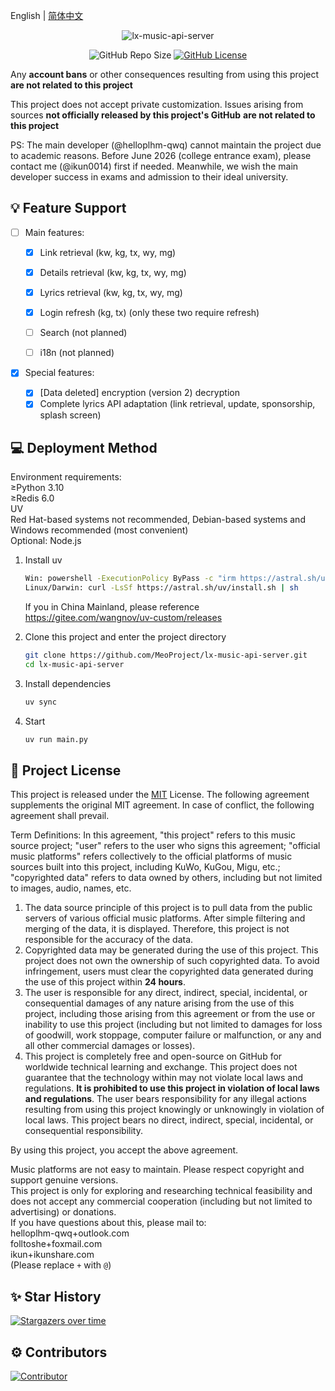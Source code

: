 English | [简体中文](README.md)

<div align="center">

![lx-music-api-server](https://socialify.git.ci/MeoProject/lx-music-api-server/image?description=1&forks=1&issues=1&logo=https%3A%2F%2Fraw.githubusercontent.com%2FMeoProject%2Flx-music-api-server%2Fmain%2Fres%2Ficon.png&owner=1&pulls=1&stargazers=1&theme=Auto)

![GitHub Repo Size](https://img.shields.io/github/repo-size/MeoProject/lx-music-api-server?style=for-the-badge)
[![GitHub License](https://img.shields.io/github/license/MeoProject/lx-music-api-server?style=for-the-badge)](https://github.com/MeoProject/lx-music-api-server/blob/main/LICENSE)

</div>

Any **account bans** or other consequences resulting from using this project **are not related to this project**

This project does not accept private customization. Issues arising from sources **not officially released by this project's GitHub** **are not related to this project**

PS: The main developer (@helloplhm-qwq) cannot maintain the project due to academic reasons. Before June 2026 (college entrance exam), please contact me (@ikun0014) first if needed. Meanwhile, we wish the main developer success in exams and admission to their ideal university.

## 💡 Feature Support

- [ ] Main features:

  - [x] Link retrieval (kw, kg, tx, wy, mg)
  - [x] Details retrieval (kw, kg, tx, wy, mg)
  - [x] Lyrics retrieval (kw, kg, tx, wy, mg)
  - [x] Login refresh (kg, tx) (only these two require refresh)

  - [ ] Search (not planned)
  - [ ] i18n (not planned)

- [x] Special features:
  - [x] [Data deleted] encryption (version 2) decryption
  - [x] Complete lyrics API adaptation (link retrieval, update, sponsorship, splash screen)

## 💻 Deployment Method

Environment requirements:  
≥Python 3.10  
≥Redis 6.0  
UV  
Red Hat-based systems not recommended, Debian-based systems and Windows recommended (most convenient)  
Optional: Node.js

1. Install uv

   ```bash
   Win: powershell -ExecutionPolicy ByPass -c "irm https://astral.sh/uv/install.ps1 | iex"
   Linux/Darwin: curl -LsSf https://astral.sh/uv/install.sh | sh
   ```

   If you in China Mainland, please reference https://gitee.com/wangnov/uv-custom/releases

2. Clone this project and enter the project directory

   ```bash
   git clone https://github.com/MeoProject/lx-music-api-server.git
   cd lx-music-api-server
   ```

3. Install dependencies

   ```bash
   uv sync
   ```

4. Start

   ```bash
   uv run main.py
   ```

## 📄 Project License

This project is released under the [MIT](https://github.com/MeoProject/lx-music-api-server/blob/main/LICENSE) License. The following agreement supplements the original MIT agreement. In case of conflict, the following agreement shall prevail.

Term Definitions: In this agreement, "this project" refers to this music source project; "user" refers to the user who signs this agreement; "official music platforms" refers collectively to the official platforms of music sources built into this project, including KuWo, KuGou, Migu, etc.; "copyrighted data" refers to data owned by others, including but not limited to images, audio, names, etc.

1. The data source principle of this project is to pull data from the public servers of various official music platforms. After simple filtering and merging of the data, it is displayed. Therefore, this project is not responsible for the accuracy of the data.
2. Copyrighted data may be generated during the use of this project. This project does not own the ownership of such copyrighted data. To avoid infringement, users must clear the copyrighted data generated during the use of this project within **24 hours**.
3. The user is responsible for any direct, indirect, special, incidental, or consequential damages of any nature arising from the use of this project, including those arising from this agreement or from the use or inability to use this project (including but not limited to damages for loss of goodwill, work stoppage, computer failure or malfunction, or any and all other commercial damages or losses).
4. This project is completely free and open-source on GitHub for worldwide technical learning and exchange. This project does not guarantee that the technology within may not violate local laws and regulations. **It is prohibited to use this project in violation of local laws and regulations**. The user bears responsibility for any illegal actions resulting from using this project knowingly or unknowingly in violation of local laws. This project bears no direct, indirect, special, incidental, or consequential responsibility.

By using this project, you accept the above agreement.

Music platforms are not easy to maintain. Please respect copyright and support genuine versions.  
This project is only for exploring and researching technical feasibility and does not accept any commercial cooperation (including but not limited to advertising) or donations.  
If you have questions about this, please mail to:  
helloplhm-qwq+outlook.com  
folltoshe+foxmail.com  
ikun+ikunshare.com  
(Please replace `+` with `@`)

## ✨ Star History

[![Stargazers over time](https://starchart.cc/MeoProject/lx-music-api-server.svg)](https://starchart.cc/MeoProject/lx-music-api-server)

## ⚙️ Contributors

[![Contributor](https://contrib.rocks/image?repo=MeoProject/lx-music-api-server)](https://github.com/MeoProject/lx-music-api-server/graphs/contributors)
